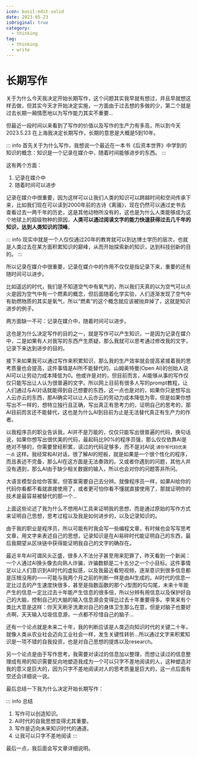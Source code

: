 ```yaml
---
icon: basil:edit-solid
date: 2023-05-23
isOriginal: true
category:
  - thinking
tag:
  - thinking
  - write
---
```


# 长期写作

关于为什么今天我决定开始长期写作，这个问题其实我早就有想过，并且早就想这样去做，但其实今天才开始决定实施，一方面由于过去想的多做的少，第二个就是过去长期一厢情愿地以为写作能力其实不重要…

但最近一段时间以来看到了写作的价值以及写作的生产力有多高，所以到今天2023.5.23 在上海我决定长期写作，长期的意思是大概是5到10年。

::: info
首先关于为什么写作，我想说一个最近在一本书《后资本世界》中学到的知识的概念：知识是一个记录在媒介中，随着时间能够进步的东西。
:::

这有两个方面：

1. 记录在媒介中
2. 随着时间可以进步

记录在媒介中很重要，因为这样可以让我们人类的知识可以跨越时间和空间传承下来，比如我们现在可以读到2000年前的古诗《离骚》，现在仍然可以通过史书去查看过去一两千年的历史，这是其他动物所没有的，这也是为什么人类能够成为这个地球上的超级物种的原因，**人类可以通过阅读文字的能力快速获得过去几千年的知识，达到人类知识的顶峰**。

::: info
现实中就是一个人仅仅通过20年的教育就可以到达博士学历的层次，也就是人类过去在某方面积累知识的巅峰，从而开始探索新的知识，达到科技创新的目的。
:::

所以记录在媒介中很重要，记录在媒介中的作用不仅仅是指记录下来，重要的还有随时间可以进步。

比如遥远的时代，我们是不知道空气中有氧气的，所以我们天真的以为空气可以点火是因为空气中有一个燃素的概念，但后面随着化学实验，人们逐渐发现了空气中有助燃物质的其实是氧气，所以“燃素”的这个概念就应该被抛弃掉了，这就是知识进步的例子。

两方面缺一不可：记录在媒介中，随着时间可以进步。

这也是为什么决定写作的目的之一，就是写作可以产生知识，一是因为记录在媒介中，二是如果有人对我写的东西产生质疑，那么我就可以思考通过修改我的文字，记录下来达到进步的目的。

接下来如果我可以通过写作来积累知识，那么我的生产效率就会提高紧接着我的思考质量也会提高，这件事情是AI所不能替代的。山姆奥特曼(Open AI)的创始人说AI可以让劳动力成本降低为0。他或许是对的，但目前而言，AI能够从事的写作仅仅只能写出让人认为很普遍的文字。所以网上目前有很多人写的prompt教程，让人们通过与AI对话就能得到自己想要的东西，这一点也是对的，如果你只是想写出人云亦云的东西，那AI确实可以让人云亦云的劳动力成本降低为零，但是如果你想写出不一样的，想特立独行且正确，写出真正有思考力的，证明自己的思考的，那AI目前而言还不能替代，这也是为什么AI到目前为止是无法替代真正有生产力的作者。

以我程序员的职业告诉我，AI并不是万能的，仅仅只能写出很普遍的代码，换句话说，如果你想写出很优美的代码，最起码比90%的程序员强，那么仅仅依靠AI是绝对不够的，你需要曾经积累，读过的代码足够多，而不是对AI说 `请你写代码优美一点` 这样。我经常和AI对话，很了解AI的短板，就是如果是一个很个性化的程序，而且表述不完备，那么AI在这方面是无法奏效的。又或者你遇到的问题，其他人并没有遇到，那么AI由于缺少相关数据的输入，所以也会对你的问题答非所问。

大语言模型会给你答案，但答案需要自己去分辨。就像程序员一样，如果AI给你的代码你看都不看就直接使用了，或者更可怕你看不懂就直接使用了，那就证明你的技术是最容易被替代的那一个…

上面这些论述了我为什么不想用AI工具来证明我的思想，而是通过原始的写作方式来证明自己思想，思考过程以及我是如何进步的，以及记录知识的。

由于我的职业是程序员，所以可能有时我会写一些编程文章，有时候也会写写思考文章，用文字来表述自己的思想，记录知识是在AI易碎时代能证明自己的东西，最后我期望从区块链中获得能证明我自己的文字的确存在。

最近半年AI可谓风头正盛，很多人不法分子甚至用来犯罪了，昨天看到一个新闻：一个人通过AI换头像去向熟人诈骗，诈骗数额是二十五分之一个小目标。这件事情足以让人们意识到AI时代的虚拟感，以及我最近看短视频，逐渐意识到很多信息都是压根没用的——可能与我两个月之前的判断一样是由AI生成的。AI时代的信息一定比过去的产生速度快很多，甚至是指数函数的那个J型图的勾勾尾，未来十年能产生的信息一定比过去十年能产生信息的很多倍，所以分辨有用信息以及保护好自己的大脑，控制自己的大脑的输入信息源会变得比过去十年重要得多。李笑来有个类比大意是这样：你天天刷牙洗漱对自己的身体卫生那么在意，但是对脑子也要好点啊，天天输入垃圾信息源，一点都不珍惜自己的脑子…

还有一个论点就是未来二十年，我的判断应该是人类迈向知识时代的关键二十年，就像人类从农业社会迈向工业社会一样，发生关键性转折…所以通过文字来积累知识是一项不错的自我投资，也是对自己思想的提炼以及research。

另一个论点是由于写作思考，我需要对读过的信息加以整理，而想让读过的信息整理成有用的知识需要反向地塑造我成为一个可以只字不差地阅读的人，这种塑造对我的意义是巨大的，因为只字不差地阅读对人的思考质量是巨大的，这一点后面有空还会详细说一说。

最后总结一下我为什么决定开始长期写作：

::: info 总结
1. 写作可以创造知识。
2. AI时代的自我思想变得尤其重要。
3. 写作是迈向未来知识时代的通道。
4. 让我可以只字不差地阅读
:::

最后一点，我后面会写文章详细说明。